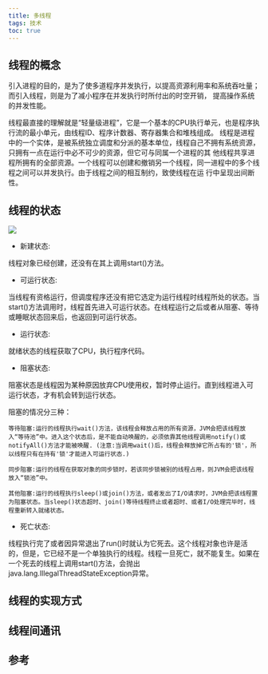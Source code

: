```yaml
---
title: 多线程
tags: 技术
toc: true
---
```


## 线程的概念

引入进程的目的，是为了使多道程序并发执行，以提高资源利用率和系统吞吐量；而引入线程，则是为了减小程序在并发执行时所付出的时空开销，
提高操作系统的并发性能。

线程最直接的理解就是“轻量级进程”，它是一个基本的CPU执行单元，也是程序执行流的最小单元，由线程ID、程序计数器、寄存器集合和堆栈组成。
线程是进程中的一个实体，是被系统独立调度和分派的基本单位，线程自己不拥有系统资源，只拥有一点在运行中必不可少的资源，但它可与同属一个进程的其
他线程共享进程所拥有的全部资源。一个线程可以创建和撤销另一个线程，同一进程中的多个线程之间可以并发执行。由于线程之间的相互制约，致使线程在运
行中呈现出间断性。




## 线程的状态

![](./thread_1.png)


- 新建状态:

线程对象已经创建，还没有在其上调用start()方法。

- 可运行状态:

当线程有资格运行，但调度程序还没有把它选定为运行线程时线程所处的状态。当start()方法调用时，线程首先进入可运行状态。在线程运行之后或者从阻塞、等待或睡眠状态回来后，也返回到可运行状态。

- 运行状态:

就绪状态的线程获取了CPU，执行程序代码。

- 阻塞状态:

阻塞状态是线程因为某种原因放弃CPU使用权，暂时停止运行。直到线程进入可运行状态，才有机会转到运行状态。

阻塞的情况分三种：

    等待阻塞:运行的线程执行wait()方法，该线程会释放占用的所有资源，JVM会把该线程放入“等待池”中。进入这个状态后，是不能自动唤醒的，必须依靠其他线程调用notify()或notifyAll()方法才能被唤醒. (注意:当调用wait()后，线程会释放掉它所占有的'锁'，所以线程只有在持有'锁'才能进入可运行状态.)

    同步阻塞:运行的线程在获取对象的同步锁时，若该同步锁被别的线程占用，则JVM会把该线程放入“锁池”中。

    其他阻塞:运行的线程执行sleep()或join()方法，或者发出了I/O请求时，JVM会把该线程置为阻塞状态。当sleep()状态超时、join()等待线程终止或者超时、或者I/O处理完毕时，线程重新转入就绪状态。

- 死亡状态:

线程执行完了或者因异常退出了run()时就认为它死去。这个线程对象也许是活的，但是，它已经不是一个单独执行的线程。线程一旦死亡，就不能复生。如果在一个死去的线程上调用start()方法，会抛出java.lang.IllegalThreadStateException异常。





## 线程的实现方式



## 线程间通讯



## 参考
